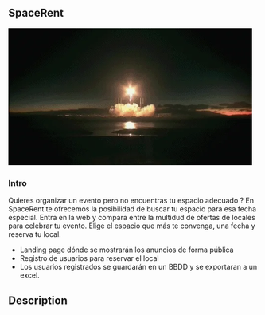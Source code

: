 ## SpaceRent

![](./assets/img/giphy.webp)

### Intro
Quieres organizar un evento pero no encuentras tu espacio adecuado ? En SpaceRent te ofrecemos la posibilidad de buscar tu espacio para esa fecha especial. Entra en la web y compara entre la multidud de ofertas de locales para celebrar tu evento. Elige el espacio que más te convenga, una fecha y reserva tu local.

- Landing page dónde se mostrarán los anuncios de forma pública
- Registro de usuarios para reservar el local
- Los usuarios registrados se guardarán en un BBDD y se exportaran a un excel.

## Description